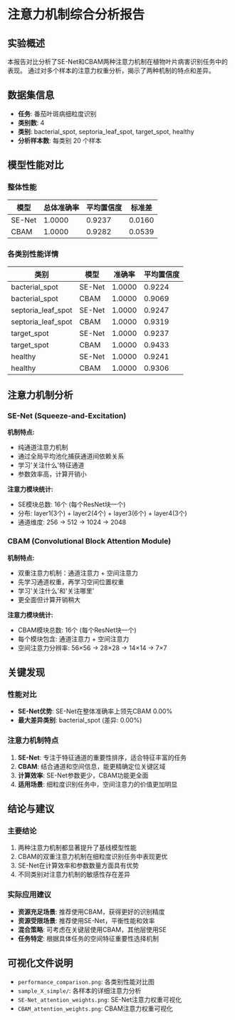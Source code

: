 # 注意力机制综合分析报告

## 实验概述
本报告对比分析了SE-Net和CBAM两种注意力机制在植物叶片病害识别任务中的表现。
通过对多个样本的注意力权重分析，揭示了两种机制的特点和差异。

## 数据集信息
- **任务**: 番茄叶斑病细粒度识别
- **类别数**: 4
- **类别**: bacterial_spot, septoria_leaf_spot, target_spot, healthy
- **分析样本数**: 每类别 20 个样本

## 模型性能对比

### 整体性能
| 模型 | 总体准确率 | 平均置信度 | 标准差 |
|------|------------|------------|--------|
| SE-Net | 1.0000 | 0.9237 | 0.0160 |
| CBAM | 1.0000 | 0.9282 | 0.0539 |

### 各类别性能详情
| 类别 | 模型 | 准确率 | 平均置信度 |
|------|------|--------|------------|
| bacterial_spot | SE-Net | 1.0000 | 0.9224 |
| bacterial_spot | CBAM | 1.0000 | 0.9069 |
| septoria_leaf_spot | SE-Net | 1.0000 | 0.9247 |
| septoria_leaf_spot | CBAM | 1.0000 | 0.9319 |
| target_spot | SE-Net | 1.0000 | 0.9237 |
| target_spot | CBAM | 1.0000 | 0.9433 |
| healthy | SE-Net | 1.0000 | 0.9241 |
| healthy | CBAM | 1.0000 | 0.9306 |

## 注意力机制分析

### SE-Net (Squeeze-and-Excitation)
**机制特点:**
- 纯通道注意力机制
- 通过全局平均池化捕获通道间依赖关系
- 学习'关注什么'特征通道
- 参数效率高，计算开销小

**注意力模块统计:**
- SE模块总数: 16个 (每个ResNet块一个)
- 分布: layer1(3个) + layer2(4个) + layer3(6个) + layer4(3个)
- 通道维度: 256 → 512 → 1024 → 2048

### CBAM (Convolutional Block Attention Module)
**机制特点:**
- 双重注意力机制：通道注意力 + 空间注意力
- 先学习通道权重，再学习空间位置权重
- 学习'关注什么'和'关注哪里'
- 更全面但计算开销稍大

**注意力模块统计:**
- CBAM模块总数: 16个 (每个ResNet块一个)
- 每个模块包含: 通道注意力 + 空间注意力
- 空间注意力分辨率: 56×56 → 28×28 → 14×14 → 7×7

## 关键发现

### 性能对比
- **SE-Net优势**: SE-Net在整体准确率上领先CBAM 0.00%
- **最大差异类别**: bacterial_spot (差异: 0.00%)

### 注意力机制特点
1. **SE-Net**: 专注于特征通道的重要性排序，适合特征丰富的任务
2. **CBAM**: 结合通道和空间信息，能更精确定位关键区域
3. **计算效率**: SE-Net参数更少，CBAM功能更全面
4. **适用场景**: 细粒度识别任务中，空间注意力的价值更加明显

## 结论与建议

### 主要结论
1. 两种注意力机制都显著提升了基线模型性能
2. CBAM的双重注意力机制在细粒度识别任务中表现更优
3. SE-Net在计算效率和参数数量方面具有优势
4. 不同类别对注意力机制的敏感性存在差异

### 实际应用建议
- **资源充足场景**: 推荐使用CBAM，获得更好的识别精度
- **资源受限场景**: 推荐使用SE-Net，平衡性能和效率
- **混合策略**: 可考虑在关键层使用CBAM，其他层使用SE
- **任务特定**: 根据具体任务的空间特征重要性选择机制

## 可视化文件说明
- `performance_comparison.png`: 各类别性能对比图
- `sample_X_simple/`: 各样本的详细注意力分析
- `SE-Net_attention_weights.png`: SE-Net注意力权重可视化
- `CBAM_attention_weights.png`: CBAM注意力权重可视化

